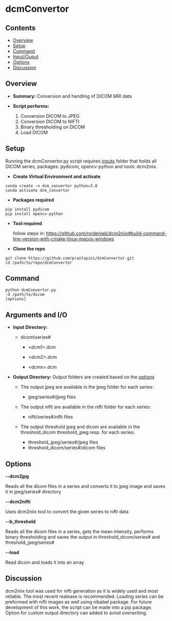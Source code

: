 # dcmConvertor

## Contents

* [Overview](#overview)
* [Setup](#getting-started)
* [Command](#command)
* [Input/Ouput](#arguments-and-io)
* [Options](#options)
* [Discussion](#discussion)

## Overview

* **Summary:** Conversion and handling of DICOM MRI data

* **Script performs:** 
    1. Conversion DICOM to JPEG
    1. Conversion DICOM to NIFTI
    1. Binary thresholding on DICOM
    1. Load DICOM 

## Setup

Running the dcmConvertor.py script requires [inputs](#arguments-and-io) folder that holds all DICOM series, packages: pydicom, opencv-python and tools: dcm2niix.

* **Create Virtual Environment and activate**
```
conda create -n dcm_convertor python=3.8
conda activate dcm_convertor
```
* **Packages required**
```
pip install pydicom
pip install opencv-python
```
* **Tool required**

    follow steps in: https://github.com/rordenlab/dcm2niix#build-command-line-version-with-cmake-linux-macos-windows

* **Clone the repo**
```
git clone https://github.com/praitayini/dcmConvertor.git
cd /path/to/repo/dcmConvertor
```
## Command

    python dcmConvertor.py 
    -d /path/to/dicom 
    [options]
    
## Arguments and I/O

* **Input Directory:** 

  * dicom\series# 

	* \<dcm1\>.dcm 
	* \<dcm2\>.dcm 

	* \<dcmn\>.dcm 


* **Output Directory:** Output folders are created based on the [options](#options)

  * The output jpeg are available in the jpeg folder for each series:

    * jpeg/series#/jpeg files

  * The output nifti are available in the nifti folder for each series:

    * nifti/series#/nifti files

  * The output threshold jpeg and dicom are available in the threshold\_dicom threshold\_jpeg resp. for each series:

    * threshold\_jpeg/series#/jpeg files
    * threshold\_dicom/series#/dicom files

## Options

**--dcm2jpg**

Reads all the dicom files in a series and converts it to jpeg image and saves it in jpeg/series# directory


**--dcm2nifti**

Uses dcm2niix tool to convert the given series to nifti data

**--b\_threshold**

Reads all the dicom files in a series, gets the mean intensity, performs binary thresholding and saves the output in threshold\_dicom/series# and threshold\_jpeg/series#

**--load**

Read dicom and loads it into an array

## Discussion

dcm2niix tool was used for nifti generation as it is widely used and most reliable. The most recent realease is recommended. Loading series can be preformed with nifti images as well using nibabel package. For future development of this work, the script can be made into a pip package. Option for custom output directory can added to aviod overwriting. 
